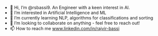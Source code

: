 - 👋 Hi, I’m @rsbassi9. An Engineer with a keen interest in AI.
- 👀 I’m interested in Artificial Intelligence and ML
- 🌱 I’m currently learning NLP, algorithms for classifications and sorting 
- 💞️ I’m looking to collaborate on anything - feel free to reach out!
- 📫 How to reach me www.linkedin.com/in/rajvir-bassi

<!---
rsbassi9/rsbassi9 is a ✨ special ✨ repository because its `README.md` (this file) appears on your GitHub profile.
You can click the Preview link to take a look at your changes.
--->
